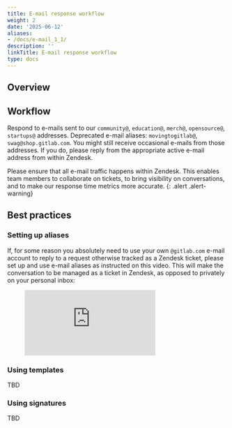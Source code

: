 ```yaml
---
title: E-mail response workflow
weight: 2
date: '2025-06-12'
aliases:
- /docs/e-mail_1_1/
description: ''
linkTitle: E-mail response workflow
type: docs
---
```


## Overview

## Workflow

Respond to e-mails sent to our `community@`, `education@`, `merch@`, `opensource@`, `startups@` addresses. Deprecated e-mail aliases: `movingtogitlab@`, `swag@shop.gitlab.com`. You might still receive occasional e-mails from those addresses. If you do, please reply from the appropriate active e-mail address from within Zendesk.

<i class="fas fa-hand-point-right" aria-hidden="true" style="color: rgb(138, 109, 59)
;"></i> Please ensure that all e-mail traffic happens within Zendesk. This enables team members to collaborate on tickets, to bring visibility on conversations, and to make our response time metrics more accurate.
{: .alert .alert-warning}

## Best practices

### Setting up aliases

If, for some reason you absolutely need to use your own `@gitlab.com` e-mail account to reply to a request otherwise tracked as a Zendesk ticket, please set up and use e-mail aliases as instructed on this video. This will make the conversation to be managed as a ticket in Zendesk, as opposed to privately on your personal inbox:

<figure class="video_container">
  <iframe src="https://www.youtube.com/embed/5bhcOQVznXE" frameborder="0" rel="0" allowfullscreen></iframe>
</figure>

### Using templates

TBD

### Using signatures

TBD
